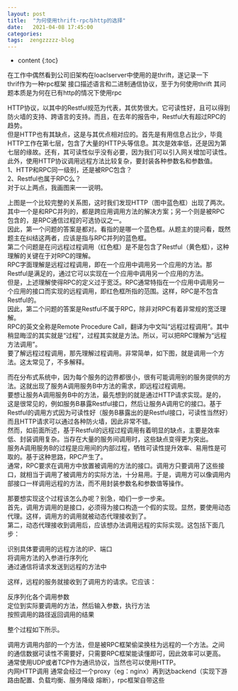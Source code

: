 ```yaml
---
layout: post
title:  "为何使用thrift-rpc与http的选择"
date:   2021-04-08 17:45:00
categories: 
tags:  zengzzzzz-blog
---
```


* content
{:toc}

在工作中偶然看到公司旧架构在loaclserver中使用的是thrift，遂记录一下  
thrif作为一种rpc框架 接口描述语言和二进制通信协议，至于为何使用thrift 其问题本质是为何在已有http的情况下使用rpc  
  
  
HTTP协议，以其中的Restful规范为代表，其优势很大。它可读性好，且可以得到防火墙的支持、跨语言的支持。而且，在去年的报告中，Restful大有超过RPC的趋势。  
但是HTTP也有其缺点，这是与其优点相对应的。首先是有用信息占比少，毕竟HTTP工作在第七层，包含了大量的HTTP头等信息。其次是效率低，还是因为第七层的缘故。还有，其可读性似乎没有必要，因为我们可以引入网关增加可读性。此外，使用HTTP协议调用远程方法比较复杂，要封装各种参数名和参数值。  
1、HTTP和RPC同一级别，还是被RPC包含？  
2、Restful也属于RPC么？  
对于以上两点，我画图来一一说明。  
  
上图是一个比较完整的关系图，这时我们发现HTTP（图中蓝色框）出现了两次。其中一个是和RPC并列的，都是跨应用调用方法的解决方案；另一个则是被RPC包含的，是RPC通信过程的可选协议之一。  
因此，第一个问题的答案是都对。看指的是哪一个蓝色框。从题主的提问看，既然题主在纠结这两者，应该是指与RPC并列的蓝色框。  
第二个问题是在问远程过程调用（红色框）是不是包含了Restful（黄色框），这种理解的关键在于对RPC的理解。  
RPC字面理解是远程过程调用，即在一个应用中调用另一个应用的方法。那Restful是满足的，通过它可以实现在一个应用中调用另一个应用的方法。  
但是，上述理解使得RPC的定义过于宽泛。RPC通常特指在一个应用中调用另一个应用的接口而实现的远程调用，即红色框所指的范围。这样，RPC是不包含Restful的。  
因此，第二个问题的答案是Restful不属于RPC，除非对RPC有着非常规的宽泛理解。  
RPC的英文全称是Remote Procedure Call，翻译为中文叫&ldquo;远程过程调用&rdquo;。其中稍显晦涩的其实就是&ldquo;过程&rdquo;，过程其实就是方法。所以，可以把RPC理解为&ldquo;远程方法调用&rdquo;。  
要了解远程过程调用，那先理解过程调用。非常简单，如下图，就是调用一个方法。这太常见了，不多解释。  
  
而在分布式系统中，因为每个服务的边界都很小，很有可能调用别的服务提供的方法。这就出现了服务A调用服务B中方法的需求，即远程过程调用。  
要想让服务A调用服务B中的方法，最先想到的就是通过HTTP请求实现。是的，这是很常见的，例如服务B暴露Restful接口，然后让服务A调用它的接口。基于Restful的调用方式因为可读性好（服务B暴露出的是Restful接口，可读性当然好）而且HTTP请求可以通过各种防火墙，因此非常不错。  
然而，如前面所述，基于Restful的远程过程调用有着明显的缺点，主要是效率低、封装调用复杂。当存在大量的服务间调用时，这些缺点变得更为突出。  
服务A调用服务B的过程是应用间的内部过程，牺牲可读性提升效率、易用性是可取的。基于这种思路，RPC产生了。  
通常，RPC要求在调用方中放置被调用的方法的接口。调用方只要调用了这些接口，就相当于调用了被调用方的实际方法，十分易用。于是，调用方可以像调用内部接口一样调用远程的方法，而不用封装参数名和参数值等操作。  
  
那要想实现这个过程该怎么办呢？别急，咱们一步一步来。  
首先，调用方调用的是接口，必须得为接口构造一个假的实现。显然，要使用动态代理。这样，调用方的调用就被动态代理接收到了。  
第二，动态代理接收到调用后，应该想办法调用远程的实际实现。这包括下面几步：  
  
识别具体要调用的远程方法的IP、端口  
将调用方法的入参进行序列化  
通过通信将请求发送到远程的方法中  
  
这样，远程的服务就接收到了调用方的请求。它应该：  
  
反序列化各个调用参数  
定位到实际要调用的方法，然后输入参数，执行方法  
按照调用的路径返回调用的结果  
  
整个过程如下所示。  
  
调用方调用内部的一个方法，但是被RPC框架偷梁换柱为远程的一个方法。之间的通信数据可读性不需要好，只需要RPC框架能读懂即可，因此效率可以更高。通常使用UDP或者TCP作为通讯协议，当然也可以使用HTTP。  
内网HTTP调用 通常会经过一个proxy（eg：nginx）再到达backend（实现下游路由配置、负载均衡、服务降级 熔断），rpc框架自带这些  
  

